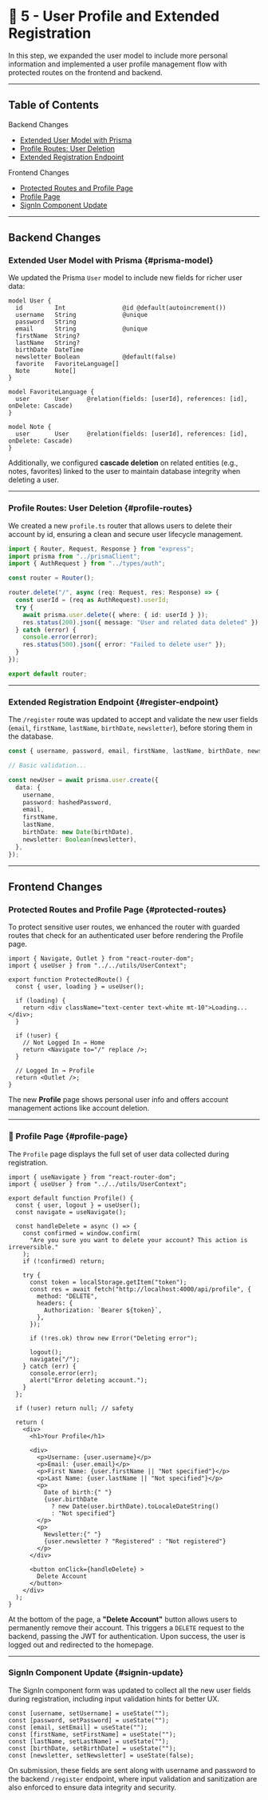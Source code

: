 # 👤 5 - User Profile and Extended Registration

In this step, we expanded the user model to include more personal information and implemented a user profile management flow with protected routes on the frontend and backend.

---

## Table of Contents

Backend Changes

- [Extended User Model with Prisma](#prisma-model)
- [Profile Routes: User Deletion](#profile-routes)
- [Extended Registration Endpoint](#register-endpoint)

Frontend Changes

- [Protected Routes and Profile Page](#protected-routes)
- [Profile Page](#profile-page)
- [SignIn Component Update](#signin-update)

---

## Backend Changes

### Extended User Model with Prisma {#prisma-model}

We updated the Prisma `User` model to include new fields for richer user data:

```prisma
model User {
  id         Int                @id @default(autoincrement())
  username   String             @unique
  password   String
  email      String             @unique
  firstName  String?
  lastName   String?
  birthDate  DateTime
  newsletter Boolean            @default(false)
  favorite   FavoriteLanguage[]
  Note       Note[]
}

model FavoriteLanguage {
  user       User     @relation(fields: [userId], references: [id], onDelete: Cascade)
}

model Note {
  user       User     @relation(fields: [userId], references: [id], onDelete: Cascade)
}
```

Additionally, we configured **cascade deletion** on related entities (e.g., notes, favorites) linked to the user to maintain database integrity when deleting a user.

---

### Profile Routes: User Deletion {#profile-routes}

We created a new `profile.ts` router that allows users to delete their account by id, ensuring a clean and secure user lifecycle management.

```ts
import { Router, Request, Response } from "express";
import prisma from "../prismaClient";
import { AuthRequest } from "../types/auth";

const router = Router();

router.delete("/", async (req: Request, res: Response) => {
  const userId = (req as AuthRequest).userId;
  try {
    await prisma.user.delete({ where: { id: userId } });
    res.status(200).json({ message: "User and related data deleted" });
  } catch (error) {
    console.error(error);
    res.status(500).json({ error: "Failed to delete user" });
  }
});

export default router;
```

---

### Extended Registration Endpoint {#register-endpoint}

The `/register` route was updated to accept and validate the new user fields (`email`, `firstName`, `lastName`, `birthDate`, `newsletter`), before storing them in the database.

```ts
const { username, password, email, firstName, lastName, birthDate, newsletter } = req.body;

// Basic validation...

const newUser = await prisma.user.create({
  data: {
    username,
    password: hashedPassword,
    email,
    firstName,
    lastName,
    birthDate: new Date(birthDate),
    newsletter: Boolean(newsletter),
  },
});
```

---

## Frontend Changes

### Protected Routes and Profile Page {#protected-routes}

To protect sensitive user routes, we enhanced the router with guarded routes that check for an authenticated user before rendering the Profile page.

```tsx
import { Navigate, Outlet } from "react-router-dom";
import { useUser } from "../../utils/UserContext";

export function ProtectedRoute() {
  const { user, loading } = useUser();

  if (loading) {
    return <div className="text-center text-white mt-10">Loading...</div>;
  }

  if (!user) {
    // Not Logged In → Home
    return <Navigate to="/" replace />;
  }

  // Logged In → Profile
  return <Outlet />;
}
```

The new **Profile** page shows personal user info and offers account management actions like account deletion.

---

### 👤 Profile Page {#profile-page}

The `Profile` page displays the full set of user data collected during registration.

```tsx
import { useNavigate } from "react-router-dom";
import { useUser } from "../../utils/UserContext";

export default function Profile() {
  const { user, logout } = useUser();
  const navigate = useNavigate();

  const handleDelete = async () => {
    const confirmed = window.confirm(
      "Are you sure you want to delete your account? This action is irreversible."
    );
    if (!confirmed) return;

    try {
      const token = localStorage.getItem("token");
      const res = await fetch("http://localhost:4000/api/profile", {
        method: "DELETE",
        headers: {
          Authorization: `Bearer ${token}`,
        },
      });

      if (!res.ok) throw new Error("Deleting error");

      logout();
      navigate("/");
    } catch (err) {
      console.error(err);
      alert("Error deleting account.");
    }
  };

  if (!user) return null; // safety

  return (
    <div>
      <h1>Your Profile</h1>

      <div>
        <p>Username: {user.username}</p>
        <p>Email: {user.email}</p>
        <p>First Name: {user.firstName || "Not specified"}</p>
        <p>Last Name: {user.lastName || "Not specified"}</p>
        <p>
          Date of birth:{" "}
          {user.birthDate
            ? new Date(user.birthDate).toLocaleDateString()
            : "Not specified"}
        </p>
        <p>
          Newsletter:{" "}
          {user.newsletter ? "Registered" : "Not registered"}
        </p>
      </div>

      <button onClick={handleDelete} >
        Delete Account
      </button>
    </div>
  );
}
```

At the bottom of the page, a **"Delete Account"** button allows users to permanently remove their account. This triggers a `DELETE` request to the backend, passing the JWT for authentication. Upon success, the user is logged out and redirected to the homepage.

---

### SignIn Component Update {#signin-update}

The SignIn component form was updated to collect all the new user fields during registration, including input validation hints for better UX.

```tsx
const [username, setUsername] = useState("");
const [password, setPassword] = useState("");
const [email, setEmail] = useState("");
const [firstName, setFirstName] = useState("");
const [lastName, setLastName] = useState("");
const [birthDate, setBirthDate] = useState("");
const [newsletter, setNewsletter] = useState(false);
```

On submission, these fields are sent along with username and password to the backend `/register` endpoint, where input validation and sanitization are also enforced to ensure data integrity and security.
